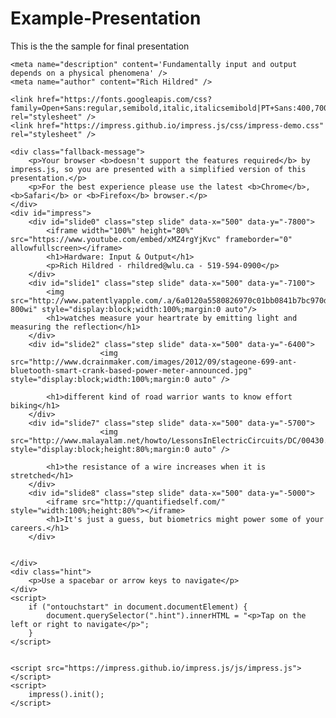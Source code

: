 # Example-Presentation
This is the the sample for final presentation
<!doctype html>
<html lang="en">

<head>
    <meta charset="utf-8" />
    <meta name="viewport" content="width=1024" />
    <meta name="apple-mobile-web-app-capable" content="yes" />
    <title>Hardware: Input & Output</title>

    <meta name="description" content='Fundamentally input and output depends on a physical phenomena' />
    <meta name="author" content="Rich Hildred" />

    <link href="https://fonts.googleapis.com/css?family=Open+Sans:regular,semibold,italic,italicsemibold|PT+Sans:400,700,400italic,700italic|PT+Serif:400,700,400italic,700italic" rel="stylesheet" />
    <link href="https://impress.github.io/impress.js/css/impress-demo.css" rel="stylesheet" />

</head>

<body>

    <div class="fallback-message">
        <p>Your browser <b>doesn't support the features required</b> by impress.js, so you are presented with a simplified version of this presentation.</p>
        <p>For the best experience please use the latest <b>Chrome</b>, <b>Safari</b> or <b>Firefox</b> browser.</p>
    </div>
    <div id="impress">
        <div id="slide0" class="step slide" data-x="500" data-y="-7800">
            <iframe width="100%" height="80%" src="https://www.youtube.com/embed/xMZ4rgYjKvc" frameborder="0" allowfullscreen></iframe>
            <h1>Hardware: Input & Output</h1>
            <p>Rich Hildred - rhildred@wlu.ca - 519-594-0900</p>
        </div>
        <div id="slide1" class="step slide" data-x="500" data-y="-7100">
            <img src="http://www.patentlyapple.com/.a/6a0120a5580826970c01bb0841b7bc970d-800wi" style="display:block;width:100%;margin:0 auto"/>
            <h1>watches measure your heartrate by emitting light and measuring the reflection</h1>
        </div>
        <div id="slide2" class="step slide" data-x="500" data-y="-6400">
                        <img src="http://www.dcrainmaker.com/images/2012/09/stageone-699-ant-bluetooth-smart-crank-based-power-meter-announced.jpg" style="display:block;width:100%;margin:0 auto" />

            <h1>different kind of road warrior wants to know effort biking</h1>
        </div>
        <div id="slide7" class="step slide" data-x="500" data-y="-5700">
                        <img src="http://www.malayalam.net/howto/LessonsInElectricCircuits/DC/00430.png" style="display:block;height:80%;margin:0 auto" />

            <h1>the resistance of a wire increases when it is stretched</h1>
        </div>
        <div id="slide8" class="step slide" data-x="500" data-y="-5000">
            <iframe src="http://quantifiedself.com/" style="width:100%;height:80%"></iframe>
            <h1>It's just a guess, but biometrics might power some of your careers.</h1>
        </div>


    </div>
    <div class="hint">
        <p>Use a spacebar or arrow keys to navigate</p>
    </div>
    <script>
        if ("ontouchstart" in document.documentElement) {
            document.querySelector(".hint").innerHTML = "<p>Tap on the left or right to navigate</p>";
        }
    </script>


    <script src="https://impress.github.io/impress.js/js/impress.js"></script>
    <script>
        impress().init();
    </script>

</body>

</html>

